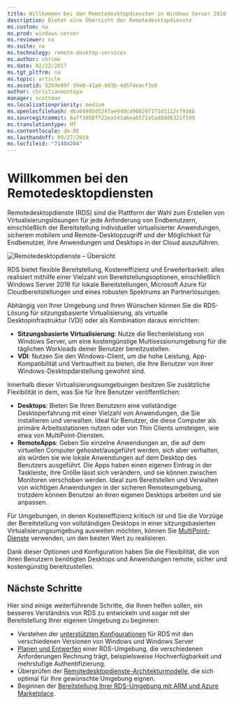 ```yaml
---
title: Willkommen bei den Remotedesktopdiensten in Windows Server 2016
description: Bietet eine Übersicht der Remotedesktopdienste
ms.custom: na
ms.prod: windows-server
ms.reviewer: na
ms.suite: na
ms.technology: remote-desktop-services
ms.author: chrimo
ms.date: 02/22/2017
ms.tgt_pltfrm: na
ms.topic: article
ms.assetid: 52b9e09f-39e0-41a9-9d3b-4d5f4eacf3e0
author: christianmontoya
manager: scottman
ms.localizationpriority: medium
ms.openlocfilehash: 46a04905d5247ae940ca900297171d1112cf936b
ms.sourcegitcommit: 6aff3d88ff22ea141a6ea6572a5ad8dd6321f199
ms.translationtype: HT
ms.contentlocale: de-DE
ms.lasthandoff: 09/27/2019
ms.locfileid: "71404204"
---
```

# <a name="welcome-to-remote-desktop-services"></a>Willkommen bei den Remotedesktopdiensten 

Remotedesktopdienste (RDS) sind die Plattform der Wahl zum Erstellen von Virtualisierungslösungen für jede Anforderung von Endbenutzern, einschließlich der Bereitstellung individueller virtualisierter Anwendungen, sicherem mobilem und Remote-Desktopzugriff und der Möglichkeit für Endbenutzer, ihre Anwendungen und Desktops in der Cloud auszuführen.

![Remotedesktopdienste – Übersicht](./media/rds-overview.png)

RDS bietet flexible Bereitstellung, Kosteneffizienz und Erweiterbarkeit: alles realisiert mithilfe einer Vielzahl von Bereitstellungsoptionen, einschließlich Windows Server 2016 für lokale Bereitstellungen, Microsoft Azure für Cloudbereitstellungen und eines robusten Spektrums an Partnerlösungen.

Abhängig von Ihrer Umgebung und Ihren Wünschen können Sie die RDS-Lösung für sitzungsbasierte Virtualisierung, als virtuelle Desktopinfrastruktur (VDI) oder als Kombination daraus einrichten:

- **Sitzungsbasierte Virtualisierung**: Nutze die Rechenleistung von Windows Server, um eine kostengünstige Multisessionumgebung für die täglichen Workloads deiner Benutzer bereitzustellen.
- **VDI**: Nutzen Sie den Windows-Client, um die hohe Leistung, App-Kompatibilität und Vertrautheit zu bieten, die Ihre Benutzer von ihrer Windows-Desktopdarstellung gewohnt sind.

Innerhalb dieser Virtualisierungsumgebungen besitzen Sie zusätzliche Flexibilität in dem, was Sie für Ihre Benutzer veröffentlichen:

- **Desktops**: Bieten Sie Ihren Benutzern eine vollständige Desktoperfahrung mit einer Vielzahl von Anwendungen, die Sie installieren und verwalten. Ideal für Benutzer, die diese Computer als primäre Arbeitsstationen nutzen oder von Thin Clients umsteigen, wie etwa von MultiPoint-Diensten.
- **RemoteApps**: Geben Sie einzelne Anwendungen an, die auf dem virtuellen Computer gehostet/ausgeführt werden, sich aber verhalten, als würden sie wie lokale Anwendungen auf dem Desktop des Benutzers ausgeführt. Die Apps haben einen eigenen Eintrag in der Taskleiste, ihre Größe lässt sich verändern, und sie können zwischen Monitoren verschoben werden. Ideal zum Bereitstellen und Verwalten von wichtigen Anwendungen in der sicheren Remoteumgebung, trotzdem können Benutzer an ihren eigenen Desktops arbeiten und sie anpassen.

Für Umgebungen, in denen Kosteneffizienz kritisch ist und Sie die Vorzüge der Bereitstellung von vollständigen Desktops in einer sitzungsbasierten Virtualisierungsumgebung ausweiten möchten, können Sie [MultiPoint-Dienste](../multipoint-services/multipoint-services.md) verwenden, um den besten Wert zu realisieren. 

Dank dieser Optionen und Konfiguration haben Sie die Flexibilität, die von Ihren Benutzern benötigten Desktops und Anwendungen remote, sicher und kostengünstig bereitzustellen.

## <a name="next-steps"></a>Nächste Schritte

Hier sind einige weiterführende Schritte, die Ihnen helfen sollen, ein besseres Verständnis von RDS zu entwickeln und sogar mit der Bereitstellung Ihrer eigenen Umgebung zu beginnen:
-   Verstehen der [unterstützten Konfigurationen](rds-supported-config.md) für RDS mit den verschiedenen Versionen von Windows und Windows Server
-   [Planen und Entwerfen](rds-plan-and-design.md) einer RDS-Umgebung, die verschiedenen Anforderungen Rechnung trägt, beispielsweise Hochverfügbarkeit und mehrstufige Authentifizierung.
-   Überprüfen der [Remotedesktopdienste-Architekturmodelle](desktop-hosting-logical-architecture.md), die sich optimal für Ihre gewünschte Umgebung eignen.
-   Beginnen der [Bereitstellung Ihrer RDS-Umgebung mit ARM und Azure Marketplace](rds-in-azure.md).
